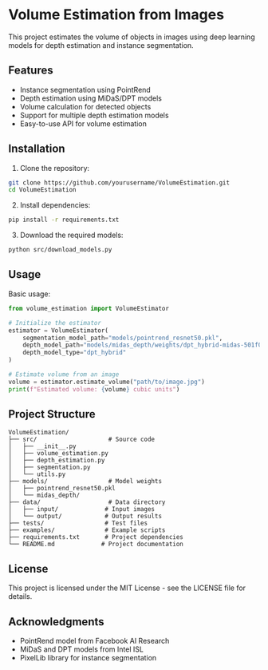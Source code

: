 # Volume Estimation from Images

This project estimates the volume of objects in images using deep learning models for depth estimation and instance segmentation.

## Features

- Instance segmentation using PointRend
- Depth estimation using MiDaS/DPT models
- Volume calculation for detected objects
- Support for multiple depth estimation models
- Easy-to-use API for volume estimation

## Installation

1. Clone the repository:
```bash
git clone https://github.com/yourusername/VolumeEstimation.git
cd VolumeEstimation
```

2. Install dependencies:
```bash
pip install -r requirements.txt
```

3. Download the required models:
```bash
python src/download_models.py
```

## Usage

Basic usage:
```python
from volume_estimation import VolumeEstimator

# Initialize the estimator
estimator = VolumeEstimator(
    segmentation_model_path="models/pointrend_resnet50.pkl",
    depth_model_path="models/midas_depth/weights/dpt_hybrid-midas-501f0c75.pt",
    depth_model_type="dpt_hybrid"
)

# Estimate volume from an image
volume = estimator.estimate_volume("path/to/image.jpg")
print(f"Estimated volume: {volume} cubic units")
```

## Project Structure

```
VolumeEstimation/
├── src/                    # Source code
│   ├── __init__.py
│   ├── volume_estimation.py
│   ├── depth_estimation.py
│   ├── segmentation.py
│   └── utils.py
├── models/                 # Model weights
│   ├── pointrend_resnet50.pkl
│   └── midas_depth/
├── data/                   # Data directory
│   ├── input/             # Input images
│   └── output/            # Output results
├── tests/                 # Test files
├── examples/              # Example scripts
├── requirements.txt       # Project dependencies
└── README.md             # Project documentation
```

## License

This project is licensed under the MIT License - see the LICENSE file for details.

## Acknowledgments

- PointRend model from Facebook AI Research
- MiDaS and DPT models from Intel ISL
- PixelLib library for instance segmentation 